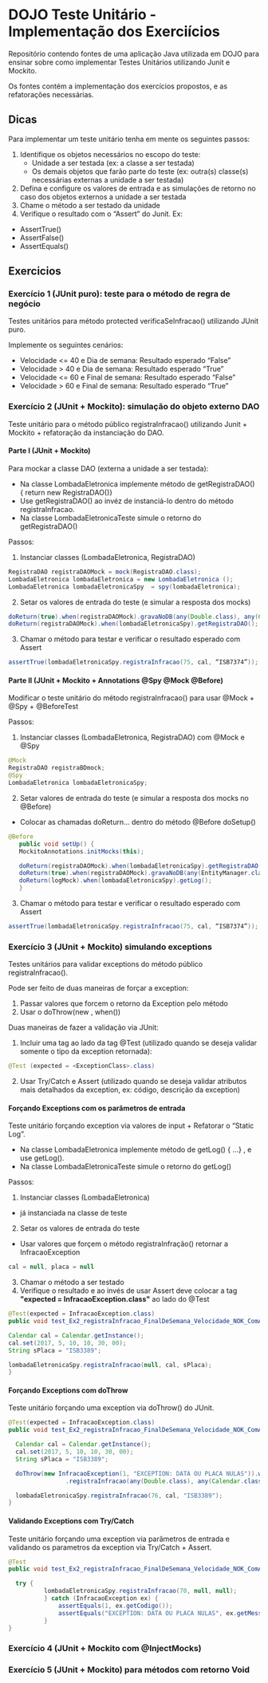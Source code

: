 # DOJO Teste Unitário - Implementação dos Exerciícios
Repositório contendo fontes de uma aplicação Java utilizada em DOJO para ensinar sobre como implementar Testes Unitários utilizando Junit e Mockito.

Os fontes contém a implementação dos exercícios propostos, e as refatorações necessárias.

## Dicas
Para implementar um teste unitário tenha em mente os seguintes passos:
1. Identifique os objetos necessários no escopo do teste:
   + Unidade a ser testada (ex: a classe a ser testada)
   + Os demais objetos que farão parte do teste (ex: outra(s) classe(s) necessárias externas a unidade a ser testada)    
2. Defina e configure os valores de entrada e as simulações de retorno no caso dos objetos externos a unidade a ser testada  
3. Chame o método a ser testado da unidade
4. Verifique o resultado com o “Assert” do Junit. Ex:
  + AssertTrue()
  + AssertFalse()
  + AssertEquals()

## Exercicios

### Exercício 1 (JUnit puro): teste para o método de regra de negócio
Testes unitários para método protected verificaSeInfracao() utilizando JUnit puro.

Implemente os seguintes cenários:
  + Velocidade <= 40 e Dia de semana: Resultado esperado “False”
  + Velocidade > 40 e Dia de semana:   Resultado esperado “True”
  + Velocidade <= 60 e Final de semana: Resultado esperado “False”
  + Velocidade > 60 e Final de semana:   Resultado esperado “True”


### Exercício 2 (JUnit + Mockito): simulação do objeto externo DAO
Teste unitário para o método público registraInfracao() utilizando Junit + Mockito + refatoração da instanciação do DAO.

#### Parte I (JUnit + Mockito)
Para mockar a classe DAO (externa a unidade a ser testada):
+ Na classe LombadaEletronica implemente método de getRegistraDAO() { return new RegistraDAO()}
+ Use getRegistraDAO() ao invéz de instanciá-lo dentro do método registraInfracao.
+ Na classe LombadaEletronicaTeste simule o retorno do getRegistraDAO()

Passos:
1. Instanciar classes (LombadaEletronica, RegistraDAO)
```Java
RegistraDAO registraDAOMock = mock(RegistraDAO.class);
LombadaEletronica lombadaEletronica = new LombadaEletronica ();
LombadaEletronica lombadaEletronicaSpy  = spy(lombadaEletronica);
```
2. Setar os valores de entrada do teste (e simular a resposta dos mocks)
```Java
doReturn(true).when(registraDAOMock).gravaNoDB(any(Double.class), any(Calendar.class), any(String.class));
doReturn(registraDAOMock).when(lombadaEletronicaSpy).getRegistraDAO();
```
3. Chamar o método para testar e verificar o resultado esperado com Assert
```Java
assertTrue(lombadaEletronicaSpy.registraInfracao(75, cal, “ISB7374”));
```


#### Parte II (JUnit + Mockito + Annotations @Spy @Mock @Before)
Modificar o teste unitário do método registraInfracao() para usar @Mock + @Spy + @BeforeTest

Passos:
1. Instanciar classes (LombadaEletronica, RegistraDAO) com @Mock e @Spy
```Java
@Mock
RegistraDAO registraBDmock;
@Spy
LombadaEletronica lombadaEletronicaSpy;
```
2. Setar valores de entrada do teste (e simular a resposta dos mocks no @Before)
 + Colocar as chamadas doReturn… dentro do método @Before doSetup()
 ```Java
 @Before
    public void setUp() {
	MockitoAnnotations.initMocks(this);

	doReturn(registraDAOMock).when(lombadaEletronicaSpy).getRegistraDAO();
	doReturn(true).when(registraDAOMock).gravaNoDB(any(EntityManager.class), any(Double.class), any(Calendar.class), any(String.class));
	doReturn(logMock).when(lombadaEletronicaSpy).getLog();
    }
```  
3. Chamar o método para testar e verificar o resultado esperado com Assert
```Java
assertTrue(lombadaEletronicaSpy.registraInfracao(75, cal, “ISB7374”));
```

### Exercício 3 (JUnit + Mockito) simulando exceptions
Testes unitários para validar exceptions do método público registraInfracao().

Pode ser feito de duas maneiras de forçar a exception:
1. Passar valores que forcem o retorno da Exception pelo método
2. Usar o doThrow(new <Exception>, when(<class>))

Duas maneiras de fazer a validação via JUnit:
1. Incluir uma tag ao lado da tag @Test (utilizado quando se deseja validar somente o tipo da exception retornada):
 ```Java
 @Test (expected = <ExceptionClass>.class)
  ```
2. Usar Try/Catch e Assert (utilizado quando se deseja validar atributos mais detalhados da exception, ex: código, descrição da exception)


#### Forçando Exceptions com os parâmetros de entrada
Teste unitário forçando exception via valores de input + Refatorar o “Static Log”.
+ Na classe LombadaEletronica implemente método de getLog() { ...} , e use getLog().
+ Na classe LombadaEletronicaTeste simule o retorno do getLog()

Passos:
1. Instanciar classes (LombadaEletronica)
 + já instanciada na classe de teste
2. Setar os valores de entrada do teste
 + Usar valores que forçem o método registraInfração() retornar a InfracaoException
 ```Java
 cal = null, placa = null
 ```
3. Chamar o método a ser testado
4. Verifique o resultado e ao invés de usar Assert deve colocar a tag <b>"expected = InfracaoException.class"</b> ao lado do @Test

```Java
@Test(expected = InfracaoException.class)
public void test_Ex2_registraInfracao_FinalDeSemana_Velocidade_NOK_ComAnnotations() throws Exception {

Calendar cal = Calendar.getInstance();
cal.set(2017, 5, 10, 10, 30, 00);
String sPlaca = "ISB3389";

lombadaEletronicaSpy.registraInfracao(null, cal, sPlaca); 
}
```

#### Forçando Exceptions com doThrow
Teste unitário forçando uma exception via doThrow() do JUnit.

```Java
@Test(expected = InfracaoException.class)
public void test_Ex2_registraInfracao_FinalDeSemana_Velocidade_NOK_ComAnnotations() throws Exception {

  Calendar cal = Calendar.getInstance();
  cal.set(2017, 5, 10, 10, 30, 00);
  String sPlaca = "ISB3389";

  doThrow(new InfracaoException(1, "EXCEPTION: DATA OU PLACA NULAS")).when(lombadaEletronicaSpy)
                .registraInfracao(any(Double.class), any(Calendar.class),any(String.class));

  lombadaEletronicaSpy.registraInfracao(76, cal, "ISB3389");
}
```
#### Validando Exceptions com Try/Catch
Teste unitário forçando uma exception via parâmetros de entrada e validando os parametros da exception via Try/Catch + Assert.

```Java
@Test
public void test_Ex2_registraInfracao_FinalDeSemana_Velocidade_NOK_ComAnnotations() throws Exception {

  try {
          lombadaEletronicaSpy.registraInfracao(70, null, null);
          } catch (InfracaoException ex) {
              assertEquals(1, ex.getCodigo());
              assertEquals("EXCEPTION: DATA OU PLACA NULAS", ex.getMessage());
          }
}
```

### Exercício 4 (JUnit + Mockito com @InjectMocks)
### Exercício 5 (JUnit + Mockito) para métodos com retorno Void
